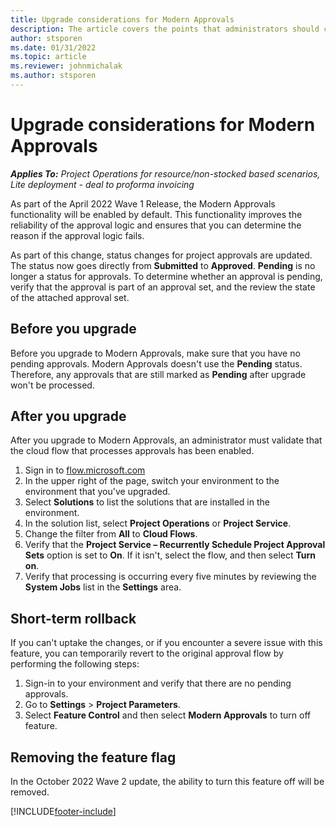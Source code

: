 ```yaml
---
title: Upgrade considerations for Modern Approvals
description: The article covers the points that administrators should consider when they enable Modern Approvals functionality.
author: stsporen
ms.date: 01/31/2022
ms.topic: article
ms.reviewer: johnmichalak
ms.author: stsporen
---
```


# Upgrade considerations for Modern Approvals 

_**Applies To:** Project Operations for resource/non-stocked based scenarios, Lite deployment - deal to proforma invoicing_

As part of the April 2022 Wave 1 Release, the Modern Approvals functionality will be enabled by default. This functionality improves the reliability of the approval logic and ensures that you can determine the reason if the approval logic fails.

As part of this change, status changes for project approvals are updated. The status now goes directly from **Submitted** to **Approved**. **Pending** is no longer a status for approvals. To determine whether an approval is pending, verify that the approval is part of an approval set, and the review the state of the attached approval set.

## Before you upgrade

Before you upgrade to Modern Approvals, make sure that you have no pending approvals. Modern Approvals doesn't use the **Pending** status. Therefore, any approvals that are still marked as **Pending** after upgrade won't be processed.

## After you upgrade

After you upgrade to Modern Approvals, an administrator must validate that the cloud flow that processes approvals has been enabled.

1. Sign in to [flow.microsoft.com](https://flow.microsoft.com)
2. In the upper right of the page, switch your environment to the environment that you've upgraded.
3. Select **Solutions** to list the solutions that are installed in the environment.
4. In the solution list, select **Project Operations** or **Project Service**.
5. Change the filter from **All** to **Cloud Flows**.
6. Verify that the **Project Service – Recurrently Schedule Project Approval Sets** option is set to **On**. If it isn't, select the flow, and then select **Turn on**.
7. Verify that processing is occurring every five minutes by reviewing the **System Jobs** list in the **Settings** area.

## Short-term rollback

If you can't uptake the changes, or if you encounter a severe issue with this feature, you can temporarily revert to the original approval flow by performing the following steps:
1. Sign-in to your environment and verify that there are no pending approvals.
2. Go to **Settings** > **Project Parameters**.
3. Select **Feature Control** and then select **Modern Approvals** to turn off feature.

## Removing the feature flag

In the October 2022 Wave 2 update, the ability to turn this feature off will be removed.

[!INCLUDE[footer-include](../includes/footer-banner.md)]
